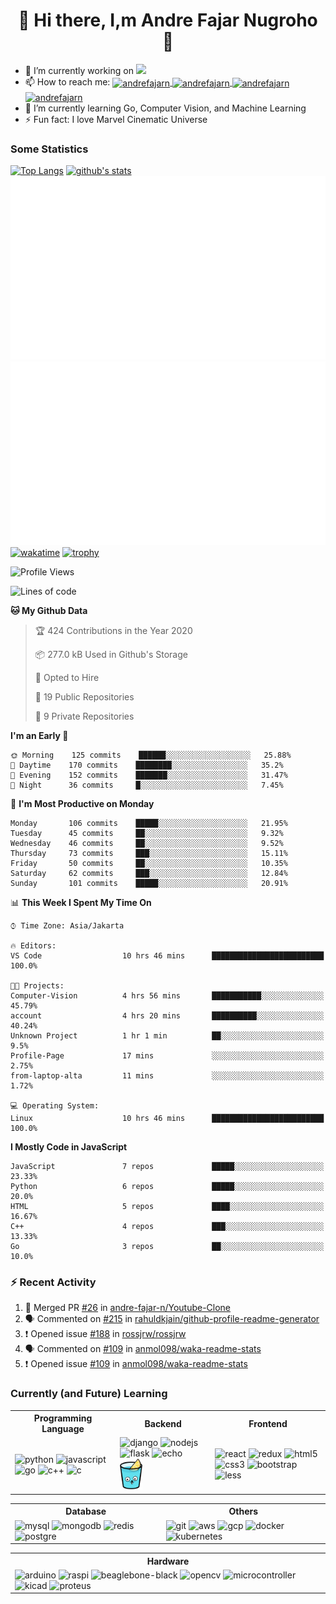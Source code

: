 <h1 align="center">👋 Hi there, I,m Andre Fajar Nugroho 👋 </h1>

<!--
**andre-fajar-n/andre-fajar-n** is a ✨ _special_ ✨ repository because its `README.md` (this file) appears on your GitHub profile.
- 👯 I’m looking to collaborate on ...
- 🤔 I’m looking for help with ...
- 💬 Ask me about ...
- 😄 Pronouns: ...

Here are some ideas to get you started:
-->

- 🔭 I’m currently working on <a href="https://refactory.id/" target="blank"> <img src="https://refactory-id.s3.amazonaws.com/webassets-prod/public/assets/img/kits/Refactory-Logo001(black).png" width="auto" height="20"/> </a>
- 📫 How to reach me: 
  <a href="https://www.linkedin.com/in/andre-fajar-n/" target="blank">
    <img align="center" src="https://cdn.jsdelivr.net/npm/simple-icons@3.0.1/icons/linkedin.svg" alt="andrefajarn" height="auto" width="20" />
  </a>
  <a href="https://fb.com/an.fa.nu0706" target="blank">
    <img align="center" src="https://cdn.jsdelivr.net/npm/simple-icons@3.0.1/icons/facebook.svg" alt="andrefajarn" height="auto" width="20" />
  </a>
  <a href="https://instagram.com/andrefajarn" target="blank">
    <img align="center" src="https://cdn.jsdelivr.net/npm/simple-icons@3.0.1/icons/instagram.svg" alt="andrefajarn" height="auto" width="20" />
  </a>
  <a href="https://mailto:andrenugroho395@gmail.com" target="blank">
    <img align="center" src="https://cdn.jsdelivr.net/npm/simple-icons@3.0.1/icons/gmail.svg" alt="andrefajarn" height="auto" width="20" />
  </a>
- 🌱 I’m currently learning Go, Computer Vision, and Machine Learning
- ⚡ Fun fact: I love Marvel Cinematic Universe

### Some Statistics
[![Top Langs](https://github-readme-stats.vercel.app/api/top-langs/?username=andre-fajar-n&langs_count=10&theme=onedark&layout=compact)](https://github.com/anuraghazra/github-readme-stats)  [![github's stats](https://github-readme-stats.vercel.app/api?username=andre-fajar-n&show_icons=true&theme=onedark&include_all_commits=true&count_private=true)](https://github.com/anuraghazra/github-readme-stats)
[![](https://github.com/andre-fajar-n/github-stats/blob/master/generated/overview.svg)](https://github.com/jstrieb/github-stats) [![](https://github.com/andre-fajar-n/github-stats/blob/master/generated/languages.svg)](https://github.com/jstrieb/github-stats)
[![wakatime](https://github-readme-stats.vercel.app/api/wakatime?username=andrefn&theme=onedark)](https://github.com/anuraghazra/github-readme-stats)
[![trophy](https://github-profile-trophy.vercel.app/?username=andre-fajar-n&theme=onedark&margin-w=5)](https://github.com/ryo-ma/github-profile-trophy)

<!--START_SECTION:waka-->
![Profile Views](http://img.shields.io/badge/Profile%20Views-40-blue)

![Lines of code](https://img.shields.io/badge/From%20Hello%20World%20I%27ve%20Written-3.4%20million%20lines%20of%20code-blue)

**🐱 My Github Data** 

> 🏆 424 Contributions in the Year 2020
 > 
> 📦 277.0 kB Used in Github's Storage 
 > 
> 💼 Opted to Hire
 > 
> 📜 19 Public Repositories
 > 
> 🔑 9 Private Repositories 

**I'm an Early 🐤** 

```text
🌞 Morning    125 commits    ██████░░░░░░░░░░░░░░░░░░░   25.88% 
🌆 Daytime    170 commits    ████████░░░░░░░░░░░░░░░░░   35.2% 
🌃 Evening    152 commits    ███████░░░░░░░░░░░░░░░░░░   31.47% 
🌙 Night      36 commits     █░░░░░░░░░░░░░░░░░░░░░░░░   7.45%

```
📅 **I'm Most Productive on Monday** 

```text
Monday       106 commits    █████░░░░░░░░░░░░░░░░░░░░   21.95% 
Tuesday      45 commits     ██░░░░░░░░░░░░░░░░░░░░░░░   9.32% 
Wednesday    46 commits     ██░░░░░░░░░░░░░░░░░░░░░░░   9.52% 
Thursday     73 commits     ███░░░░░░░░░░░░░░░░░░░░░░   15.11% 
Friday       50 commits     ██░░░░░░░░░░░░░░░░░░░░░░░   10.35% 
Saturday     62 commits     ███░░░░░░░░░░░░░░░░░░░░░░   12.84% 
Sunday       101 commits    █████░░░░░░░░░░░░░░░░░░░░   20.91%

```


📊 **This Week I Spent My Time On** 

```text
⌚︎ Time Zone: Asia/Jakarta

🔥 Editors: 
VS Code                  10 hrs 46 mins      █████████████████████████   100.0%

🐱‍💻 Projects: 
Computer-Vision          4 hrs 56 mins       ███████████░░░░░░░░░░░░░░   45.79% 
account                  4 hrs 20 mins       ██████████░░░░░░░░░░░░░░░   40.24% 
Unknown Project          1 hr 1 min          ██░░░░░░░░░░░░░░░░░░░░░░░   9.5% 
Profile-Page             17 mins             ░░░░░░░░░░░░░░░░░░░░░░░░░   2.75% 
from-laptop-alta         11 mins             ░░░░░░░░░░░░░░░░░░░░░░░░░   1.72%

💻 Operating System: 
Linux                    10 hrs 46 mins      █████████████████████████   100.0%

```

**I Mostly Code in JavaScript** 

```text
JavaScript               7 repos             █████░░░░░░░░░░░░░░░░░░░░   23.33% 
Python                   6 repos             █████░░░░░░░░░░░░░░░░░░░░   20.0% 
HTML                     5 repos             ████░░░░░░░░░░░░░░░░░░░░░   16.67% 
C++                      4 repos             ███░░░░░░░░░░░░░░░░░░░░░░   13.33% 
Go                       3 repos             ██░░░░░░░░░░░░░░░░░░░░░░░   10.0%

```



<!--END_SECTION:waka-->

### :zap: Recent Activity
<!--START_SECTION:activity-->
1. 🎉 Merged PR [#26](https://github.com/andre-fajar-n/Youtube-Clone/pull/26) in [andre-fajar-n/Youtube-Clone](https://github.com/andre-fajar-n/Youtube-Clone)
2. 🗣 Commented on [#215](https://github.com/rahuldkjain/github-profile-readme-generator/issues/215) in [rahuldkjain/github-profile-readme-generator](https://github.com/rahuldkjain/github-profile-readme-generator)
3. ❗️ Opened issue [#188](https://github.com/rossjrw/rossjrw/issues/188) in [rossjrw/rossjrw](https://github.com/rossjrw/rossjrw)
4. 🗣 Commented on [#109](https://github.com/anmol098/waka-readme-stats/issues/109) in [anmol098/waka-readme-stats](https://github.com/anmol098/waka-readme-stats)
5. ❗️ Opened issue [#109](https://github.com/anmol098/waka-readme-stats/issues/109) in [anmol098/waka-readme-stats](https://github.com/anmol098/waka-readme-stats)
<!--END_SECTION:activity-->

### Currently (and Future) Learning
<table>
  <tr>
    <th>
      Programming Language
    </th>
    <th>
      Backend
    </th>
    <th>
      Frontend
    </th>
  </tr>
  <tr>
    <!-- PROGRAMMING LANGUAGE -->
    <td>
      <img src="https://devicons.github.io/devicon/devicon.git/icons/python/python-original.svg" alt="python" width="auto" height="40"/>
      <img src="https://devicons.github.io/devicon/devicon.git/icons/javascript/javascript-original.svg" alt="javascript" width="auto" height="40"/>
      <img src="https://devicons.github.io/devicon/devicon.git/icons/go/go-original.svg" alt="go" width="auto" height="40"/>
      <img src="https://devicon.dev/devicon.git/icons/cplusplus/cplusplus-original.svg" alt="c++" width="auto" height="40"/>
      <img src="https://devicon.dev/devicon.git/icons/c/c-original.svg" alt="c" width="auto" height="40"/>
    </td>
    <!-- BACKEND -->
    <td>
      <img src="https://img.icons8.com/color/96/000000/django.png" alt="django" width="auto" height="60"/>
      <img src="https://img.icons8.com/color/96/000000/nodejs.png" alt="nodejs" width="auto" height="60"/>
      <img src="https://seeklogo.com/images/F/flask-logo-44C507ABB7-seeklogo.com.png" alt="flask" width="auto" height="40"/>
      <img src="https://avatars3.githubusercontent.com/u/2624634?s=400&v=4" alt="echo" width="auto" height="50"/>
      <img src="https://raw.githubusercontent.com/gin-gonic/logo/master/color.png" alt="gin" width="auto" height="50"/>
    </td>
    <!-- FRONTEND -->
    <td>
      <img src="https://devicons.github.io/devicon/devicon.git/icons/react/react-original-wordmark.svg" alt="react" width="auto" height="40"/>
      <img src="https://devicons.github.io/devicon/devicon.git/icons/redux/redux-original.svg" alt="redux" width="auto" height="40"/>
      <img src="https://devicons.github.io/devicon/devicon.git/icons/html5/html5-original-wordmark.svg" alt="html5" width="auto" height="40"/>
      <img src="https://devicons.github.io/devicon/devicon.git/icons/css3/css3-original-wordmark.svg" alt="css3" width="auto" height="40"/>
      <img src="https://devicons.github.io/devicon/devicon.git/icons/bootstrap/bootstrap-plain.svg" alt="bootstrap" width="auto" height="40"/>
      <img src="https://devicon.dev/devicon.git/icons/less/less-plain-wordmark.svg" alt="less" width="auto" height="50"/>
    </td>
  </tr>
</table>
<table>
  <tr>
    <th>
      Database
    </th>
    <th>
      Others
    </th>
  </tr>
  <tr>
    <!-- DATABASE -->
    <td>
      <img src="https://devicons.github.io/devicon/devicon.git/icons/mysql/mysql-original-wordmark.svg" alt="mysql" width="auto" height="50"/>
      <img src="https://devicons.github.io/devicon/devicon.git/icons/mongodb/mongodb-original-wordmark.svg" alt="mongodb" width="auto" height="50"/>
      <img src="https://devicon.dev/devicon.git/icons/redis/redis-original-wordmark.svg" alt="redis" width="auto" height="40"/>
      <img src="https://devicon.dev/devicon.git/icons/postgresql/postgresql-original-wordmark.svg" alt="postgre" width="auto" height="50"/>
    </td>
    <!-- OTHERS -->
    <td>
      <img src="https://www.vectorlogo.zone/logos/git-scm/git-scm-icon.svg" alt="git" width="auto" height="40"/>
      <img src="https://img.icons8.com/color/96/000000/amazon-web-services.png" alt="aws" width="auto" height="50"/>
      <img src="https://www.vectorlogo.zone/logos/google_cloud/google_cloud-icon.svg" alt="gcp" width="auto" height="40"/>
      <img src="https://devicons.github.io/devicon/devicon.git/icons/docker/docker-original-wordmark.svg" alt="docker" width="auto" height="40"/> 
      <img src="https://www.vectorlogo.zone/logos/kubernetes/kubernetes-icon.svg" alt="kubernetes" width="auto" height="40"/>
    </td>
  </tr>
</table>
<table margin-left="auto", margin-right="auto">
  <tr>
    <th>
      Hardware
    </th>
  </tr>
  <tr>
    <!-- HARDWARE -->
    <td>
      <img src="https://cdn.iconscout.com/icon/free/png-512/arduino-4-569256.png" alt="arduino" width="auto" height="50"/>
      <img src="https://www.pngfind.com/pngs/m/19-198800_logo-raspberry-pi-icon-hd-png-download.png" alt="raspi" width="auto" height="50"/>
      <img src="https://beagleboard.org/static/uploads/BeagleBoardCompliantLowRes.png" alt="beaglebone-black" width="auto" height="50"/>
      <img src="https://upload.wikimedia.org/wikipedia/commons/thumb/3/32/OpenCV_Logo_with_text_svg_version.svg/1200px-OpenCV_Logo_with_text_svg_version.svg.png" alt="opencv" width="auto" height="50"/> 
      <img src="https://image.flaticon.com/icons/svg/2752/2752843.svg" alt="microcontroller" width="auto" height="40"/>
      <img src="https://upload.wikimedia.org/wikipedia/commons/thumb/5/59/KiCad-Logo.svg/1200px-KiCad-Logo.svg.png" alt="kicad" width="auto" height="30"/>
      <img src="https://edasim.com/wp-content/uploads/2020/06/edasim-integrating-ideas-logo-proteus.png" alt="proteus" width="auto" height="30"/>
    </td>
  </tr>
</table>
